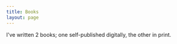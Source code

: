 ```yaml
---
title: Books
layout: page
---
```


I've written 2 books; one self-published digitally, the other in print.

